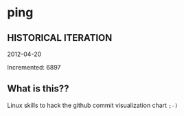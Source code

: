 # ping

## HISTORICAL ITERATION
2012-04-20

Incremented: 6897

## What is this?? 
Linux skills to hack the github commit visualization chart `;-)`
